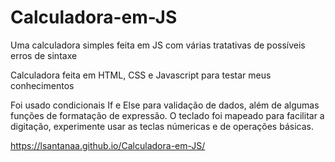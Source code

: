 # Calculadora-em-JS
Uma calculadora simples feita em JS com várias tratativas de possíveis erros de sintaxe

Calculadora feita em HTML, CSS e Javascript para testar meus conhecimentos

Foi usado condicionais If e Else para validação de dados, além de algumas funções de formatação de expressão.
O teclado foi mapeado para facilitar a digitação, experimente usar as teclas númericas e de operações básicas.

https://lsantanaa.github.io/Calculadora-em-JS/
